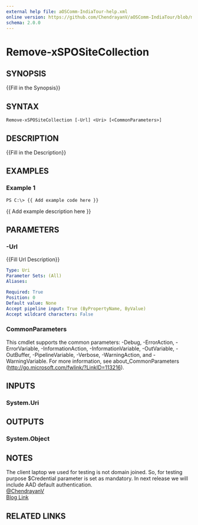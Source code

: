 ```yaml
---
external help file: aOSComm-IndiaTour-help.xml
online version: https://github.com/ChendrayanV/aOSComm-IndiaTour/blob/master/docs/Remove-xSPOSiteCollection.md
schema: 2.0.0
---
```


# Remove-xSPOSiteCollection

## SYNOPSIS
{{Fill in the Synopsis}}

## SYNTAX

```
Remove-xSPOSiteCollection [-Url] <Uri> [<CommonParameters>]
```

## DESCRIPTION
{{Fill in the Description}}

## EXAMPLES

### Example 1
```
PS C:\> {{ Add example code here }}
```

{{ Add example description here }}

## PARAMETERS

### -Url
{{Fill Url Description}}

```yaml
Type: Uri
Parameter Sets: (All)
Aliases: 

Required: True
Position: 0
Default value: None
Accept pipeline input: True (ByPropertyName, ByValue)
Accept wildcard characters: False
```

### CommonParameters
This cmdlet supports the common parameters: -Debug, -ErrorAction, -ErrorVariable, -InformationAction, -InformationVariable, -OutVariable, -OutBuffer, -PipelineVariable, -Verbose, -WarningAction, and -WarningVariable. For more information, see about_CommonParameters (http://go.microsoft.com/fwlink/?LinkID=113216).

## INPUTS

### System.Uri

## OUTPUTS

### System.Object

## NOTES
The client laptop we used for testing is not domain joined. So, for testing purpose $Credential parameter is set 
as mandatory. In next release we will include AAD default authentication.  
[@ChendrayanV](https://twitter.com/ChendrayanV)  
[Blog Link](http://chen.about-powershell.com)

## RELATED LINKS

